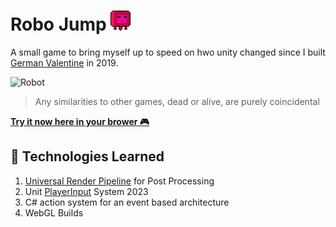 # Robo Jump ![Robot](./Assets/Robot/robo_1.png)

A small game to bring myself up to speed on hwo unity changed since I built [German Valentine](https://github.com/Fasust/GermanValentine) in 2019.

 ![Robot](./showcase.gif)
 
> Any similarities to other games, dead or alive, are purely coincidental

[**Try it now here in your brower 🎮**](https://fasust.github.io/RoboJump/)

## 🤖 Technologies Learned
1. [Universal Render Pipeline](https://docs.unity3d.com/Packages/com.unity.render-pipelines.universal@15.0/manual/index.html) for Post Processing 
2. Unit [PlayerInput](https://docs.unity3d.com/Packages/com.unity.inputsystem@1.0/api/UnityEngine.InputSystem.PlayerInput.html) System 2023
3. C# action system for an event based architecture
4. WebGL Builds

